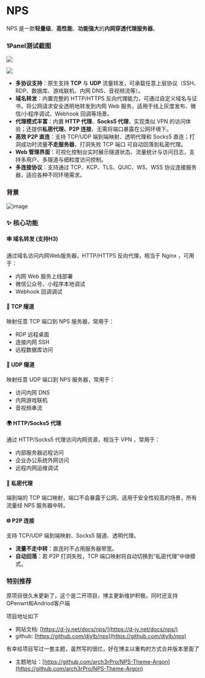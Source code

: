 
# NPS
NPS 是一款**轻量级**、**高性能**、**功能强大**的**内网穿透代理服务器**。

### 1Panel测试截图
![](https://cdn.jsdelivr.net/gh/xiaoY233/PicList@main/public/assets/NPS.png)

![](https://img.shields.io/badge/Copyright-arch3rPro-ff9800?style=flat&logo=github&logoColor=white)

- **多协议支持**：原生支持 **TCP** 与 **UDP** 流量转发，可承载任意上层协议（SSH、RDP、数据库、游戏联机、内网 DNS、音视频流等）。
- **域名转发**：内置完整的 HTTP/HTTPS 反向代理能力，可通过自定义域名与证书，将公网请求安全透明地转发到内网 Web 服务，适用于线上灰度发布、微信/小程序调试、Webhook 回调等场景。
- **代理模式丰富**：内置 **HTTP 代理**、**Socks5 代理**，实现类似 VPN 的访问体验；还提供**私密代理、P2P 连接**，无需将端口暴露在公网环境下。
- **高效 P2P 直连**：支持 TCP/UDP 端到端映射、透明代理和 Socks5 直连；打洞成功时流量**不走服务器**，打洞失败 TCP 端口 可自动回落到私密代理。
- **Web 管理界面**：可视化控制台实时展示隧道状态、流量统计与访问日志，支持多用户、多隧道与细粒度访问控制。
- **多连接协议**：支持通过 TCP、KCP、TLS、QUIC、WS、WSS 协议连接服务器，适应各种不同环境需求。

### 背景

![image](https://cdn.jsdelivr.net/gh/djylb/nps/image/web.png)

### ✨ 核心功能

#### 🕸️ **域名转发** (支持H3)

通过域名访问内网Web服务器，HTTP/HTTPS 反向代理，相当于 Nginx ，可用于：

- 内网 Web 服务上线部署
- 微信公众号、小程序本地调试
- Webhook 回调调试

#### 🔌 **TCP 隧道**

映射任意 TCP 端口到 NPS 服务器，常用于：

- RDP 远程桌面
- 连接内网 SSH
- 远程数据库访问

#### 📡 **UDP 隧道**

映射任意 UDP 端口到 NPS 服务器，常用于：

- 访问内网 DNS
- 内网游戏联机
- 音视频串流

#### 🌍 **HTTP/Socks5 代理**

通过 HTTP/Socks5 代理访问内网资源，相当于 VPN ，常用于：

- 内部服务器远程访问
- 企业办公系统外网访问
- 远程内网运维调试

#### 🤫 **私密代理**

端到端的 TCP 端口映射，端口不会暴露于公网，适用于安全性较高的场景，所有流量经 NPS 服务器中转。

#### 🌐 **P2P 连接**

支持 TCP/UDP 端到端映射、Socks5 隧道、透明代理。

- **流量不走中转**：直连时不占用服务器带宽。
- **自动回落**：若 P2P 打洞失败，TCP 端口映射将自动切换到“私密代理”中继模式。

### 特别推荐

原项目很久未更新了，这个是二开项目，博主更新维护积极，同时还支持OPenwrt和Andriod客户端

项目地址如下

- 网站文档: [https://d-jy.net/docs/nps/](https://d-jy.net/docs/nps/)
- github: [https://github.com/djylb/nps](https://github.com/djylb/nps)

有幸给项目写过一套主题，虽然写的很烂，好在博主以重构的方式合并版本里面了

- 主题地址：[https://github.com/arch3rPro/NPS-Theme-Argon](https://github.com/arch3rPro/NPS-Theme-Argon)